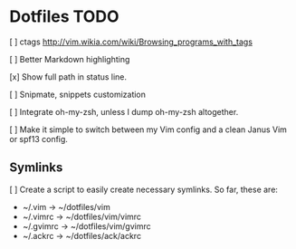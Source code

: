 Dotfiles TODO
=============

[ ] ctags http://vim.wikia.com/wiki/Browsing_programs_with_tags

[ ] Better Markdown highlighting

[x] Show full path in status line.

[ ] Snipmate, snippets customization

[ ] Integrate oh-my-zsh, unless I dump oh-my-zsh altogether.

[ ] Make it simple to switch between my Vim config and a clean Janus Vim or
spf13 config.

## Symlinks ##

[ ] Create a script to easily create necessary symlinks. So far, these are:

- ~/.vim -> ~/dotfiles/vim
- ~/.vimrc -> ~/dotfiles/vim/vimrc
- ~/.gvimrc -> ~/dotfiles/vim/gvimrc
- ~/.ackrc -> ~/dotfiles/ack/ackrc

